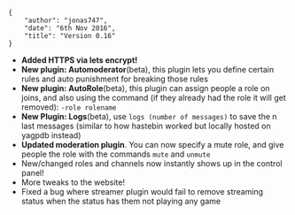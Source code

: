     {
        "author": "jonas747",
        "date": "6th Nov 2016",
        "title": "Version 0.16"
    }

 - **Added HTTPS via lets encrypt!**
 - **New plugin: Automoderator**(beta), this plugin lets you define certain rules and auto punishment for breaking those rules
 - **New plugin: AutoRole**(beta), this plugin can assign people a role on joins, and also using the command (if they already had the role it will get removed): `-role rolename`
 - **New Plugin: Logs**(beta), use `logs (number of messages)` to save the n last messages (similar to how hastebin worked but locally hosted on yagpdb instead)
 - **Updated moderation plugin**. You can now specify a mute role, and give people the role with the commands `mute` and `unmute`
 - New/changed roles and channels now instantly shows up in the control panel!
 - More tweaks to the website!
 - Fixed a bug where streamer plugin would fail to remove streaming status when the status has them not playing any game
